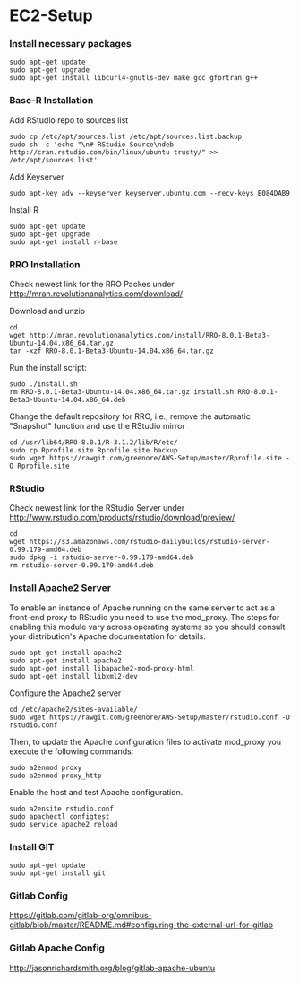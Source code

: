 # EC2-Setup

### Install necessary packages

```
sudo apt-get update
sudo apt-get upgrade
sudo apt-get install libcurl4-gnutls-dev make gcc gfortran g++
```

### Base-R Installation
Add RStudio repo to sources list
```
sudo cp /etc/apt/sources.list /etc/apt/sources.list.backup
sudo sh -c 'echo "\n# RStudio Source\ndeb http://cran.rstudio.com/bin/linux/ubuntu trusty/" >> /etc/apt/sources.list'
```

Add Keyserver
```
sudo apt-key adv --keyserver keyserver.ubuntu.com --recv-keys E084DAB9
```

Install R
```
sudo apt-get update
sudo apt-get upgrade
sudo apt-get install r-base
```

### RRO Installation
Check newest link for the RRO Packes under http://mran.revolutionanalytics.com/download/

Download and unzip
```
cd
wget http://mran.revolutionanalytics.com/install/RRO-8.0.1-Beta3-Ubuntu-14.04.x86_64.tar.gz
tar -xzf RRO-8.0.1-Beta3-Ubuntu-14.04.x86_64.tar.gz
```

Run the install script:
```
sudo ./install.sh
rm RRO-8.0.1-Beta3-Ubuntu-14.04.x86_64.tar.gz install.sh RRO-8.0.1-Beta3-Ubuntu-14.04.x86_64.deb
```

Change the default repository for RRO, i.e., remove the automatic "Snapshot" function and use the RStudio mirror
```
cd /usr/lib64/RRO-8.0.1/R-3.1.2/lib/R/etc/
sudo cp Rprofile.site Rprofile.site.backup
sudo wget https://rawgit.com/greenore/AWS-Setup/master/Rprofile.site -O Rprofile.site
```

### RStudio
Check newest link for the RStudio Server under http://www.rstudio.com/products/rstudio/download/preview/

```
cd
wget https://s3.amazonaws.com/rstudio-dailybuilds/rstudio-server-0.99.179-amd64.deb
sudo dpkg -i rstudio-server-0.99.179-amd64.deb
rm rstudio-server-0.99.179-amd64.deb
```

### Install Apache2 Server
To enable an instance of Apache running on the same server to act as a front-end proxy to RStudio you need to use the mod_proxy. The steps for enabling this module vary across operating systems so you should consult your distribution's Apache documentation for details.

```
sudo apt-get install apache2
sudo apt-get install apache2
sudo apt-get install libapache2-mod-proxy-html
sudo apt-get install libxml2-dev
```

Configure the Apache2 server
```
cd /etc/apache2/sites-available/
sudo wget https://rawgit.com/greenore/AWS-Setup/master/rstudio.conf -O rstudio.conf
```

Then, to update the Apache configuration files to activate mod_proxy you execute the following commands:
```
sudo a2enmod proxy
sudo a2enmod proxy_http
```

Enable the host and test Apache configuration.
```
sudo a2ensite rstudio.conf
sudo apachectl configtest
sudo service apache2 reload
```


### Install GIT
```
sudo apt-get update
sudo apt-get install git
```

### Gitlab Config
https://gitlab.com/gitlab-org/omnibus-gitlab/blob/master/README.md#configuring-the-external-url-for-gitlab

### Gitlab Apache Config
http://jasonrichardsmith.org/blog/gitlab-apache-ubuntu
